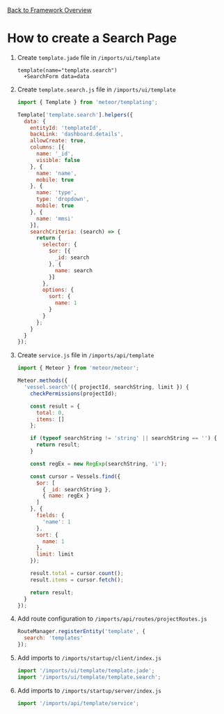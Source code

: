 [Back to Framework Overview](../../README.md)

How to create a Search Page
============================

1. Create `template.jade` file in `/imports/ui/template`

    ```pug
    template(name="template.search")
      +SearchForm data=data
    ```

1. Create `template.search.js` file in `/imports/ui/template`

    ```javascript
    import { Template } from 'meteor/templating';

    Template['template.search'].helpers({
      data: {
        entityId: 'templateId',
        backLink: 'dashboard.details',
        allowCreate: true,
        columns: [{
          name: '_id',
          visible: false
        }, {
          name: 'name',
          mobile: true
        }, {
          name: 'type',
          type: 'dropdown',
          mobile: true
        }, {
          name: 'mmsi'
        }],
        searchCriteria: (search) => {
          return {
            selector: {
              $or: [{
                _id: search
              }, {
                name: search
              }]
            },
            options: {
              sort: {
                name: 1
              }
            }
          };
        }
      }
    });
    ```

3. Create `service.js` file in `/imports/api/template`

    ```javascript
    import { Meteor } from 'meteor/meteor';

    Meteor.methods({
      'vessel.search'({ projectId, searchString, limit }) {
        checkPermissions(projectId);

        const result = {
          total: 0,
          items: []
        };

        if (typeof searchString != 'string' || searchString == '') {
          return result;
        }

        const regEx = new RegExp(searchString, 'i');

        const cursor = Vessels.find({
          $or: [
            { _id: searchString },
            { name: regEx }
          ]
        }, {
          fields: {
            'name': 1
          },
          sort: {
            name: 1
          },
          limit: limit
        });

        result.total = cursor.count();
        result.items = cursor.fetch();

        return result;
      }
    });
    ```

4. Add route configuration to `/imports/api/routes/projectRoutes.js`

    ```javascript
    RouteManager.registerEntity('template', {
      search: 'templates'
    });
    ```

5. Add imports to ```/imports/startup/client/index.js```

    ```javascript
    import '/imports/ui/template/template.jade';
    import '/imports/ui/template/template.search';
    ```

6. Add imports to ```/imports/startup/server/index.js```

    ```javascript
    import '/imports/api/template/service';
    ```
